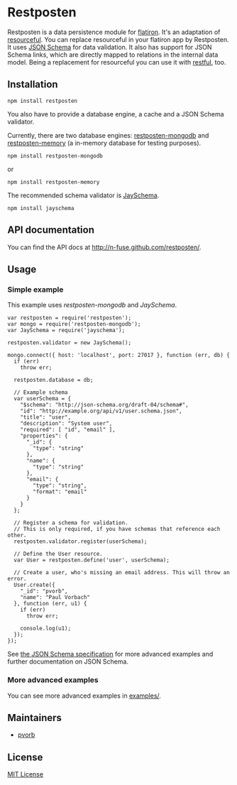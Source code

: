 Restposten
==========

Restposten is a data persistence module for [flatiron](http://flatironjs.org/).
It's an adaptation of [resourceful](https://github.com/flatiron/resourceful).
You can replace resourceful in your flatiron app by Restposten. It uses [JSON
Schema](http://json-schema.org/) for data validation. It also has support for
JSON Schema links, which are directly mapped to relations in the internal data
model. Being a replacement for resourceful you can use it with
[restful](https://github.com/flatiron/restful), too.


Installation
------------

    npm install restposten

You also have to provide a database engine, a cache and a JSON Schema validator.

Currently, there are two database engines:
[restposten-mongodb](https://github.com/n-fuse/restposten-mongodb) and
[restposten-memory](https://github.com/n-fuse/restposten-memory) (a in-memory
database for testing purposes).

    npm install restposten-mongodb

or

    npm install restposten-memory

The recommended schema validator is
[JaySchema](https://github.com/natesilva/jayschema).

    npm install jayschema


API documentation
-----------------

You can find the API docs at <http://n-fuse.github.com/restposten/>.


Usage
-----

### Simple example

This example uses _restposten-mongodb_ and _JaySchema_.

    var restposten = require('restposten');
    var mongo = require('restposten-mongodb');
    var JaySchema = require('jayschema');
    
    restposten.validator = new JaySchema();
    
    mongo.connect({ host: 'localhost', port: 27017 }, function (err, db) {
      if (err)
        throw err;

      restposten.database = db;
    
      // Example schema
      var userSchema = {
        "$schema": "http://json-schema.org/draft-04/schema#",
        "id": "http://example.org/api/v1/user.schema.json",
        "title": "user",
        "description": "System user",
        "required": [ "id", "email" ],
        "properties": {
          "_id": {
            "type": "string"
          },
          "name": {
            "type": "string"
          },
          "email": {
            "type": "string",
            "format": "email"
          }
        }
      };
    
      // Register a schema for validation.
      // This is only required, if you have schemas that reference each other.
      restposten.validator.register(userSchema);
    
      // Define the User resource.
      var User = restposten.define('user', userSchema);
    
      // Create a user, who's missing an email address. This will throw an error.
      User.create({
        "_id": "pvorb",
        "name": "Paul Vorbach"
      }, function (err, u1) {
        if (err)
          throw err;
    
        console.log(u1);
      });
    });

See [the JSON Schema specification](http://json-schema.org) for more advanced
examples and further documentation on JSON Schema.


### More advanced examples

You can see more advanced examples in [examples/](https://github.com/n-fuse/restposten/tree/master/examples/).


Maintainers
-----------

  * [pvorb](https://github.com/pvorb)


License
-------

[MIT License](https://github.com/n-fuse/restposten/tree/master/LICENSE.txt)

